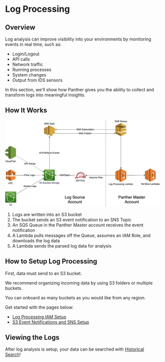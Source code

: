 # Log Processing

## Overview

Log analysis can improve visibility into your environments by monitoring events in real time, such as:

* Login/Logout
* API calls
* Network traffic
* Running processes
* System changes
* Output from IDS sensors

 In this section, we'll show how Panther gives you the ability to collect and transform logs into meaningful insights.

## How It Works

![](../../.gitbook/assets/logprocessingingestion-4.jpg)

1. Logs are written into an S3 bucket
2. The bucket sends an S3 event notification to an SNS Topic
3. An SQS Queue in the Panther Master account receives the event notification
4. A Lambda pulls messages off the Queue, assumes an IAM Role, and downloads the log data
6. A Lambda sends the parsed log data for analysis

## How to Setup Log Processing

First, data must send to an S3 bucket.

We recommend organizing incoming data by using S3 folders or multiple buckets.

You can onboard as many buckets as you would like from any region.

Get started with the pages below:
- [Log Processing IAM Setup](iam-setup.md)
- [S3 Event Notifications and SNS Setup](notifications-setup.md)

## Viewing the Logs

After log analysis is setup, your data can be searched with [Historical Search](../../historical-search/README.md)!
